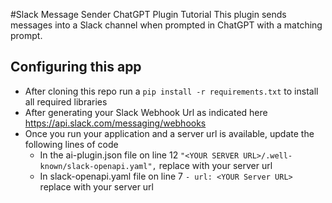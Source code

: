#Slack Message Sender ChatGPT Plugin Tutorial
This plugin sends messages into a Slack channel when prompted in ChatGPT with a matching prompt. 

## Configuring this app 
- After cloning this repo run a `pip install -r requirements.txt` to install all required libraries
- After generating your Slack Webhook Url as indicated here https://api.slack.com/messaging/webhooks
- Once you run your application and a server url is available, update the following lines of code 
    - In the ai-plugin.json file on line 12 `"<YOUR SERVER URL>/.well-known/slack-openapi.yaml",` replace <YOUR SERVER URL> with your server url
    - In slack-openapi.yaml file on line 7 `- url: <YOUR Server URL>` replace <YOUR SERVER URL> with your server url 


